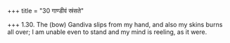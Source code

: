 +++
title = "30 गाण्डीवं स्रंसते"

+++
1.30. The (bow) Gandiva slips from my hand, and also my skins burns all
over; I am unable even to stand and my mind is reeling, as it were.
